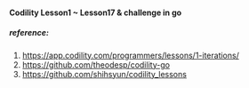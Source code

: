 #### Codility Lesson1 ~ Lesson17 & challenge in go


##### reference:
1. https://app.codility.com/programmers/lessons/1-iterations/
2. https://github.com/theodesp/codility-go
3. https://github.com/shihsyun/codility_lessons
